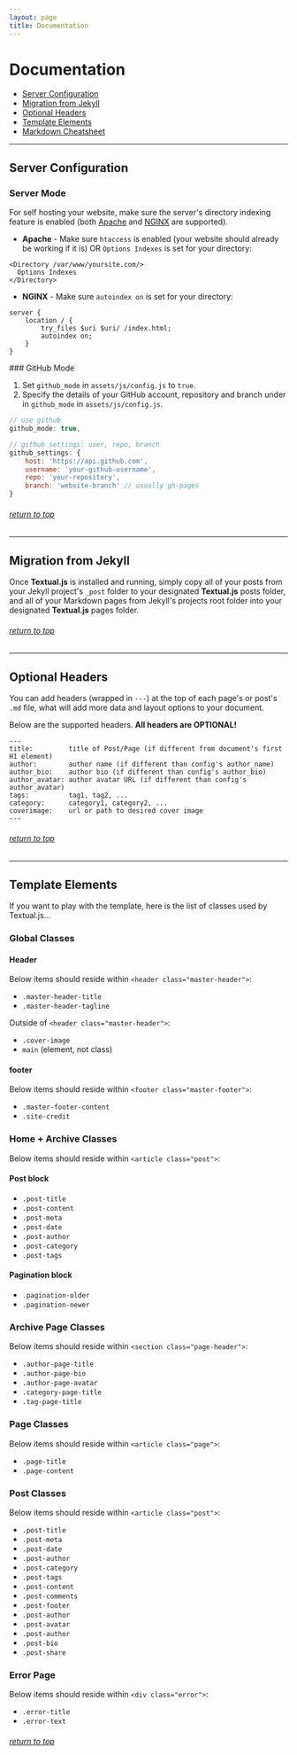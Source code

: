 ```yaml
---
layout: page
title: Documentation
---
```


# Documentation

<a name="top"></a>

- [Server Configuration](#configure)
- [Migration from Jekyll](#jekyll)
- [Optional Headers](#headers)
- [Template Elements](#template)
- [Markdown Cheatsheet](https://github.com/adam-p/markdown-here/wiki/Markdown-Cheatsheet)


---
<a name="configure"></a>
## Server Configuration

### Server Mode

For self hosting your website, make sure the server's directory indexing feature is enabled
(both [Apache](https://httpd.apache.org) and [NGINX](https://www.nginx.com) are supported).

* **Apache** - Make sure `htaccess` is enabled (your website should already be working if it is)
OR `Options Indexes` is set for your directory:
```
<Directory /var/www/yoursite.com/>
  Options Indexes
</Directory>
```

* **NGINX** - Make sure `autoindex on` is set for your directory:
```
server {
    location / {
        try_files $uri $uri/ /index.html;
        autoindex on;
    }
}
```
<div id="jekyll"></div>
### GitHub Mode

1. Set `github_mode` in `assets/js/config.js` to `true`.
2. Specify the details of your GitHub account, repository and branch under in `github_mode` in `assets/js/config.js`.

```javascript
// use github
github_mode: true,

// github settings: user, repo, branch
github_settings: {
    host: 'https://api.github.com',
    username: 'your-github-username',
    repo: 'your-repository',
    branch: 'website-branch' // usually gh-pages
}
```

###### [return to top](#top)

---

<a name="jekyll"></a>

## Migration from Jekyll

Once **Textual.js** is installed and running, simply copy all of your posts from your Jekyll
project's `_post` folder to your designated **Textual.js** posts folder, and all of your Markdown pages
from Jekyll's projects root folder into your designated **Textual.js** pages folder.

###### [return to top](#top)

---

<a name="headers"></a>
## Optional Headers

You can add headers (wrapped in `---`) at the top of each page's or post's `.md` file, what will
add more data and layout options to your document.

Below are the supported headers. **All headers are OPTIONAL!**

```text
---
title:         title of Post/Page (if different from document's first H1 element)
author:        author name (if different than config's author_name)
author_bio:    author bio (if different than config's author_bio)
author_avatar: author avatar URL (if different than config's author_avatar)
tags:          tag1, tag2, ...
category:      category1, category2, ...
coverimage:    url or path to desired cover image
---
```

###### [return to top](#top)

---

<a name="template"></a>
## Template Elements

If you want to play with the template, here is the list of classes used by Textual.js...

### Global Classes

#### Header

Below items should reside within `<header class="master-header">`:

- `.master-header-title`
- `.master-header-tagline`

Outside of `<header class="master-header">`:

- `.cover-image`
- `main` (element, not class)

#### footer
Below items should reside within `<footer class="master-footer">`:

- `.master-footer-content`
- `.site-credit`

### Home + Archive Classes

Below items should reside within `<article class="post">`:

#### Post block

- `.post-title`
- `.post-content`
- `.post-meta`
- `.post-date`
- `.post-author`
- `.post-category`
- `.post-tags`

#### Pagination block

- `.pagination-older`
- `.pagination-newer`

### Archive Page Classes

Below items should reside within `<section class="page-header">`:

- `.author-page-title`
- `.author-page-bio`
- `.author-page-avatar`
- `.category-page-title`
- `.tag-page-title`

### Page Classes

Below items should reside within `<article class="page">`:

- `.page-title`
- `.page-content`

### Post Classes

Below items should reside within `<article class="post">`:

- `.post-title`
- `.post-meta`
- `.post-date`
- `.post-author`
- `.post-category`
- `.post-tags`
- `.post-content`
- `.post-comments`
- `.post-footer`
- `.post-author`
- `.post-avatar`
- `.post-author`
- `.post-bio`
- `.post-share`

### Error Page

Below items should reside within `<div class="error">`:

- `.error-title`
- `.error-text`

###### [return to top](#top)

